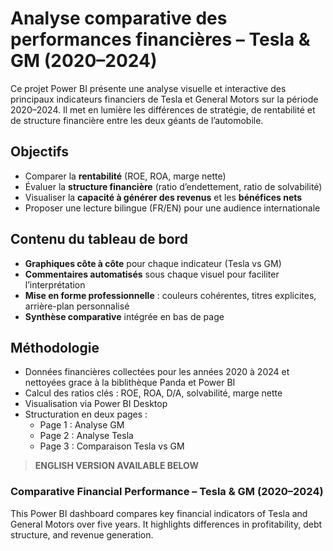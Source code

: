 # Analyse comparative des performances financières – Tesla & GM (2020–2024)

Ce projet Power BI présente une analyse visuelle et interactive des principaux indicateurs financiers de Tesla et General Motors sur la période 2020–2024. Il met en lumière les différences de stratégie, de rentabilité et de structure financière entre les deux géants de l’automobile.

## Objectifs

- Comparer la **rentabilité** (ROE, ROA, marge nette)
- Évaluer la **structure financière** (ratio d’endettement, ratio de solvabilité)
- Visualiser la **capacité à générer des revenus** et les **bénéfices nets**
- Proposer une lecture bilingue (FR/EN) pour une audience internationale

## Contenu du tableau de bord

- **Graphiques côte à côte** pour chaque indicateur (Tesla vs GM)
- **Commentaires automatisés** sous chaque visuel pour faciliter l’interprétation
- **Mise en forme professionnelle** : couleurs cohérentes, titres explicites, arrière-plan personnalisé
- **Synthèse comparative** intégrée en bas de page

## Méthodologie

- Données financières collectées pour les années 2020 à 2024 et nettoyées grace à la biblithèque Panda et Power BI
- Calcul des ratios clés : ROE, ROA, D/A, solvabilité, marge nette
- Visualisation via Power BI Desktop
- Structuration en deux pages :
  - Page 1 : Analyse GM
  - Page 2 : Analyse Tesla
  - Page 3 : Comparaison Tesla vs GM



> **ENGLISH VERSION AVAILABLE BELOW**

### Comparative Financial Performance – Tesla & GM (2020–2024)

This Power BI dashboard compares key financial indicators of Tesla and General Motors over five years. It highlights differences in profitability, debt structure, and revenue generation.



